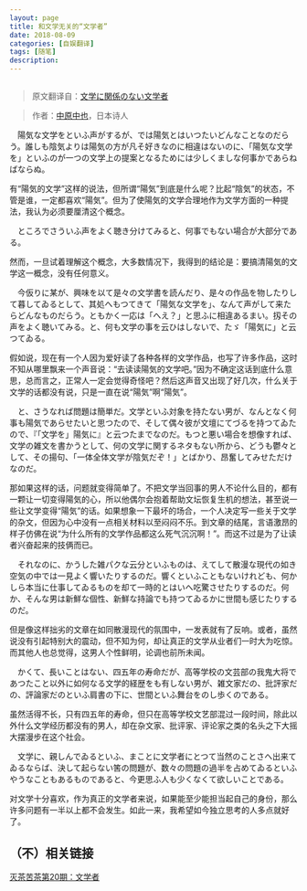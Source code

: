 ```yaml
---
layout: page
title: 和文学无关的“文学者”
date: 2018-08-09
categories: [自娱翻译]
tags: [随笔]
description: 
---
```



## 

>原文翻译自：[文学に関係のない文学者](https://www.aozora.gr.jp/cards/000026/files/55736_57083.html)

>作者：[中原中也](https://zh.wikipedia.org/wiki/%E4%B8%AD%E5%8E%9F%E4%B8%AD%E4%B9%9F)，日本诗人

　陽気な文学をといふ声がするが、では陽気とはいつたいどんなことなのだらう。誰しも陰気よりは陽気の方が凡そ好きなのに相違はないのに、「陽気な文学を」といふのが一つの文学上の提案となるためには少しくましな何事かであらねばならぬ。

有“陽気的文学”这样的说法，但所谓“陽気”到底是什么呢？比起“陰気”的状态，不管是谁，一定都喜欢“陽気”。但为了使陽気的文学合理地作为文学方面的一种提法，我认为必须要厘清这个概念。

　ところでさういふ声をよく聴き分けてみると、何事でもない場合が大部分である。

然而，一旦试着理解这个概念，大多数情况下，我得到的结论是：要搞清陽気的文学这一概念，没有任何意义。

　今仮りに某が、興味を以て是々の文学書を読んだり、是々の作品を物したりして暮してゐるとして、其処へもつてきて「陽気な文学を」、なんて声がして来たらどんなものだらう。ともかく一応は「へえ？」と思ふに相違あるまい。扨その声をよく聴いてみる。と、何も文学の事を云ひはしないで、たゞ「陽気に」と云つてゐる。

假如说，现在有一个人因为爱好读了各种各样的文学作品，也写了许多作品，这时不知从哪里飘来一个声音说：“去读读陽気的文学吧。”因为不确定这话到底什么意思，总而言之，正常人一定会觉得奇怪吧？然后这声音又出现了好几次，什么关于文学的话都没有说，只是一直在说“陽気”啊“陽気”。



　と、さうなれば問題は簡単だ。文学といふ対象を持たない男が、なんとなく何事も陽気であらせたいと思つたので、そして偶々彼が文壇にてづるを持つてゐたので、『「文学を」陽気に』と云つたまでなのだ。もつと悪い場合を想像すれば、文学の雑文を書かうとして、何の文学に関するネタもない所から、どうも鬱々として、その揚句、「一体全体文学が陰気だぞ！」とばかり、昂奮してみせただけなのだ。

那如果这样的话，问题就变得简单了。不把文学当回事的男人不论什么目的，都有一颗让一切变得陽気的心，所以他偶尔会抱着帮助文坛恢复生机的想法，甚至说一些让文学变得“陽気”的话。如果想象一下最坏的场合，一个人决定写一些关于文学的杂文，但因为心中没有一点相关材料以至闷闷不乐。到文章的结尾，言语激昂的样子仿佛在说“为什么所有的文学作品都这么死气沉沉啊！”。而这不过是为了让读者兴奋起来的技俩而已。


　それなのに、かうした雑パクな云分といふものは、えてして散漫な現代の如き空気の中では一見よく響いたりするのだ。響くといふこともないけれども、何かしら本当に仕事してゐるものを却て一時的とはいへ吃驚させたりするのだ。何か、そんな男は新鮮な個性、新鮮な持論でも持つてゐるかに世間も感じたりするのだ。

但是像这样拙劣的文章在如同散漫现代的氛围中，一发表就有了反响。或者，虽然说没有引起特别大的震动，但不知为何，却让真正的文学从业者们一时大为吃惊。而其他人也总觉得，这男人个性鲜明，论调也前所未闻。


　かくて、長いことはない、四五年の寿命だが、高等学校の文芸部の我鬼大将であつたこと以外に如何なる文学的経歴をも有しない男が、雑文家だの、批評家だの、評論家だのといふ肩書の下に、世間といふ舞台をのし歩くのである。

虽然活得不长，只有四五年的寿命，但只在高等学校文艺部混过一段时间，除此以外什么文学经历都没有的男人，却在杂文家、批评家、评论家之类的名头之下大摇大摆漫步在这个社会。


　文学に、親しんでゐるといふ、まことに文学者にとつて当然のことさへ出来てゐるならば、決して起らない筈の問題が、数々の問題の過半を占めてゐるといふやうなこともあるものであると、今更思ふ人も少くなくて欲しいことである。

对文学十分喜欢，作为真正的文学者来说，如果能至少能担当起自己的身份，那么许多问题有一半以上都不会发生。如此一来，我希望如今独立思考的人多点就好了。


## （不）相关链接

[灭茶苦茶第20期：文学者](https://miechakucha.com/20)
